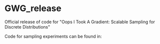 # GWG_release
Official release of code for "Oops I Took A Gradient: Scalable Sampling for Discrete Distributions"

Code for sampling experiments can be found in: 
